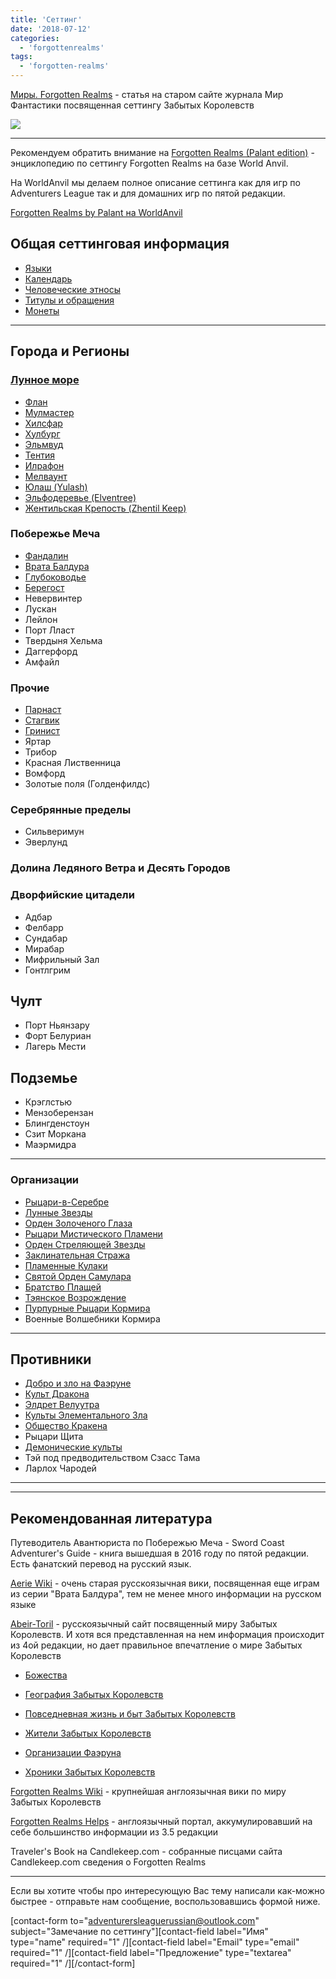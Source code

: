 ```yaml
---
title: 'Сеттинг'
date: '2018-07-12'
categories:
  - 'forgottenrealms'
tags:
  - 'forgotten-realms'
---
```


[Миры. Forgotten Realms](http://old.mirf.ru/Articles/art1451.htm) - статья на старом сайте журнала Мир Фантастики посвященная сеттингу Забытых Королевств

![](https://adventurersleague.files.wordpress.com/2018/07/realmslogo.gif?w=300)

---

Рекомендуем обратить внимание на [Forgotten Realms (Palant edition)](https://www.worldanvil.com/w/fr-----palant) - энциклопедию по сеттингу Forgotten Realms на базе World Anvil.

На WorldAnvil мы делаем полное описание сеттинга как для игр по Adventurers League так и для домашних игр по пятой редакции.

[Forgotten Realms by Palant на WorldAnvil](https://www.worldanvil.com/w/fr-----palant)

## Общая сеттинговая информация

- [Языки](https://adventurersleague.wordpress.com/2018/03/13/%d1%8f%d0%b7%d1%8b%d0%ba%d0%b8-%d1%84%d0%b0%d1%8d%d1%80%d1%83%d0%bd%d0%b0/)
- [Календарь](https://adventurersleague.wordpress.com/calendar-forgotten-realms/)
- [Человеческие этносы](https://adventurersleague.wordpress.com/2018/03/13/%d1%87%d0%b5%d0%bb%d0%be%d0%b2%d0%b5%d1%87%d0%b5%d1%81%d0%ba%d0%b8%d0%b5-%d1%8d%d1%82%d0%bd%d0%be%d1%81%d1%8b-%d0%b2-%d1%84%d0%b0%d1%8d%d1%80%d1%83%d0%bd%d0%b5/)
- [Титулы и обращения](https://adventurersleague.wordpress.com/2018/03/13/%d1%82%d0%b8%d1%82%d1%83%d0%bb%d1%8b-%d0%b8-%d1%84%d0%be%d1%80%d0%bc%d1%8b-%d0%be%d0%b1%d1%80%d0%b0%d1%89%d0%b5%d0%bd%d0%b8%d1%8f/)
- [Монеты](https://adventurersleague.wordpress.com/2018/03/13/%d0%bc%d0%be%d0%bd%d0%b5%d1%82%d1%8b/)

---

## Города и Регионы

### [Лунное море](https://adventurersleague.wordpress.com/2018/07/12/%d0%bb%d1%83%d0%bd%d0%bd%d0%be%d0%b5-%d0%bc%d0%be%d1%80%d0%b5/)

- [Флан](https://adventurersleague.wordpress.com/2018/03/13/%d1%84%d0%bb%d0%b0%d0%bd/)
- [Мулмастер](https://adventurersleague.wordpress.com/2018/07/12/%d0%bc%d1%83%d0%bb%d0%bc%d0%b0%d1%81%d1%82%d0%b5%d1%80/)
- [Хилсфар](https://adventurersleague.wordpress.com/2018/03/20/hillsfar/)
- [Хулбург](https://adventurersleague.wordpress.com/2018/07/13/%d1%85%d1%83%d0%bb%d0%b1%d1%83%d1%80%d0%b3/)
- [Эльмвуд](https://adventurersleague.wordpress.com/2018/07/13/%d1%8d%d0%bb%d1%8c%d0%bc%d0%b2%d1%83%d0%b4/)
- [Тентия](https://adventurersleague.wordpress.com/2018/07/13/%d1%82%d0%b5%d0%bd%d1%82%d0%b8%d1%8f/)
- [Илрафон](https://adventurersleague.wordpress.com/2018/07/12/%d0%b8%d0%bb%d1%80%d0%b0%d1%84%d0%be%d0%bd/)
- [Мелваунт](https://adventurersleague.wordpress.com/2018/07/13/%d0%bc%d0%b5%d0%bb%d0%b2%d0%b0%d1%83%d0%bd%d1%82/)
- [Юлаш (Yulash)](https://adventurersleague.wordpress.com/2018/07/13/yulash/)
- [Эльфодеревье (Elventree)](https://adventurersleague.wordpress.com/2018/07/13/elventree/)
- [Жентильская Крепость (Zhentil Keep)](https://adventurersleague.wordpress.com/2018/07/13/zhentil-keep/)

### Побережье Меча

- [Фандалин](https://adventurersleague.wordpress.com/2018/07/12/phandalin/)
- [Врата Балдура](https://adventurersleague.wordpress.com/2018/07/12/baldurs-gate/)
- [Глубоководье](https://adventurersleague.wordpress.com/2018/07/12/waterdeep/)
- [Берегост](https://adventurersleague.wordpress.com/2018/07/12/%d0%b1%d0%b5%d1%80%d0%b5%d0%b3%d0%be%d1%81%d1%82/)
- Невервинтер
- Лускан
- Лейлон
- Порт Лласт
- Твердыня Хельма
- Даггерфорд
- Амфайл

### Прочие

- [Парнаст](https://adventurersleague.wordpress.com/2018/04/24/%d0%bf%d0%b0%d1%80%d0%bd%d0%b0%d1%81%d1%82/)
- [Стагвик](https://adventurersleague.wordpress.com/2018/04/24/%d1%81%d1%82%d0%b0%d0%b3%d0%b2%d0%b8%d0%ba/)
- [Гринист](https://adventurersleague.wordpress.com/2018/07/12/greenest/)
- Яртар
- Трибор
- Красная Лиственница
- Вомфорд
- Золотые поля (Голденфилдс)

### Серебрянные пределы

- Сильверимун
- Эверлунд

### Долина Ледяного Ветра и Десять Городов

### Дворфийские цитадели

- Адбар
- Фелбарр
- Сундабар
- Мирабар
- Мифрильный Зал
- Гонтлгрим

## Чулт

- Порт Ньянзару
- Форт Белуриан
- Лагерь Мести

## Подземье

- Крэглстью
- Мензоберензан
- Блингденстоун
- Сзит Моркана
- Маэрмидра

---

### Организации

- [Рыцари-в-Серебре](https://adventurersleague.wordpress.com/2018/03/13/%d1%80%d1%8b%d1%86%d0%b0%d1%80%d0%b8-%d0%b2-%d1%81%d0%b5%d1%80%d0%b5%d0%b1%d1%80%d0%b5-knights-in-silver/)
- [Лунные Звезды](https://adventurersleague.wordpress.com/%d0%bb%d1%83%d0%bd%d0%bd%d1%8b%d0%b5-%d0%b7%d0%b2%d0%b5%d0%b7%d0%b4%d1%8b/)
- [Орден Золоченого Глаза](https://adventurersleague.wordpress.com/order-of-the-gilded-eye/)
- [Рыцари Мистического Пламени](https://adventurersleague.wordpress.com/knights-of-the-mystic-fire/)
- [Орден Стреляющей Звезды](https://adventurersleague.wordpress.com/order-of-the-shooting-star/)
- [Заклинательная Стража](https://adventurersleague.wordpress.com/spellguard/)
- [Пламенные Кулаки](https://adventurersleague.wordpress.com/flaming-fist/)
- [Святой Орден Самулара](https://adventurersleague.wordpress.com/2018/07/20/%d1%81%d0%b2%d1%8f%d1%82%d0%be%d0%b9-%d0%be%d1%80%d0%b4%d0%b5%d0%bd-%d1%81%d0%b0%d0%bc%d1%83%d0%bb%d0%b0%d1%80%d0%b0/)
- [Братство Плащей](https://adventurersleague.wordpress.com/2018/04/01/%d0%b1%d1%80%d0%b0%d1%82%d1%81%d1%82%d0%b2%d0%be-%d0%bf%d0%bb%d0%b0%d1%89%d0%b5%d0%b9/)
- [Тэянское Возрождение](https://adventurersleague.wordpress.com/thayan-ressurection/)
- [Пурпурные Рыцари Кормира](https://adventurersleague.wordpress.com/2018/07/20/%d0%bf%d1%83%d1%80%d0%bf%d1%83%d1%80%d0%bd%d1%8b%d0%b5-%d0%b4%d1%80%d0%b0%d0%ba%d0%be%d0%bd%d1%8b-%d0%ba%d0%be%d1%80%d0%bc%d0%b8%d1%80%d0%b0/)
- Военные Волшебники Кормира

---

## Противники

- [Добро и зло на Фаэруне](https://adventurersleague.wordpress.com/2018/03/13/%d0%b4%d0%be%d0%b1%d1%80%d0%be-%d0%b8-%d0%b7%d0%bb%d0%be-%d0%bd%d0%b0-%d1%84%d0%b0%d1%8d%d1%80%d1%83%d0%bd%d0%b5/)
- [Культ Дракона](https://adventurersleague.wordpress.com/cult-of-the-dragon/)
- [Элдрет Велуутра](https://adventurersleague.wordpress.com/%d1%8d%d0%bb%d0%b4%d1%80%d0%b5%d1%82-%d0%b2%d0%b5%d0%bb%d1%83%d1%83%d1%82%d1%80%d0%b0/)
- [Культы Элементального Зла](https://adventurersleague.wordpress.com/cults-of-elemental-evil/)
- [Общество Кракена](https://adventurersleague.wordpress.com/2018/07/20/%d0%be%d0%b1%d1%89%d0%b5%d1%81%d1%82%d0%b2%d0%be-%d0%ba%d1%80%d0%b0%d0%ba%d0%b5%d0%bd%d0%b0/)
- Рыцари Щита
- [Демонические культы](https://adventurersleague.wordpress.com/демоны-и-их-культы/)
- Тэй под предводительством Сзасс Тама
- Ларлох Чародей

---

---

## Рекомендованная литература

Путеводитель Авантюриста по Побережью Меча - Sword Coast Adventurer's Guide - книга вышедшая в 2016 году по пятой редакции. Есть фанатский перевод на русский язык.

[Aerie Wiki](http://wiki.aerie.ru/) - очень старая русскоязычная вики, посвященная еще играм из серии "Врата Балдура", тем не менее много информации на русском языке

[Abeir-Toril](http://abeir-toril.ru/) - русскоязычный сайт посвященный миру Забытых Королевств. И хотя вся представленная на нем информация происходит из 4ой редакции, но дает правильное впечатление о мире Забытых Королевств

- [Божества](http://abeir-toril.ru/panteony/bozhestvennye-panteony.html)
- [География Забытых Королевств](http://abeir-toril.ru/geografiya/geografiya-zabytyh-korolevstv.html)

- [Повседневная жизнь и быт Забытых Королевств](http://abeir-toril.ru/stati/zhizn-i-byt-na-faerune/povsednevnaya-zhizn-i-byt-zabytyh-korolevstv.html)

- [Жители Забытых Королевств](http://abeir-toril.ru/zhiteli-zabytyh-korolevstv/zhiteli-zabytyh-korolevstv.html)

- [Организации Фаэруна](http://abeir-toril.ru/organizatsii-faeruna/organizatsii-faeruna.html)

- [Хроники Забытых Королевств](http://abeir-toril.ru/stati/hroniki/hroniki-zabytyh-korolevstv.html)

[Forgotten Realms Wiki](https://forgottenrealms.wikia.com/wiki/Main_Page) - крупнейшая англоязычная вики по миру Забытых Королевств

[Forgotten Realms Helps](http://www.realmshelps.net/index.shtml) - англоязычный портал, аккумулировавший на себе большинство информации из 3.5 редакции

Traveler's Book на Candlekeep.com - собранные писцами сайта Candlekeep.com сведения о Forgotten Realms

---

Если вы хотите чтобы про интересующую Вас тему написали как-можно быстрее - отправьте нам сообщение, воспользовавшись формой ниже.

\[contact-form to="adventurersleaguerussian@outlook.com" subject="Замечание по сеттингу"\]\[contact-field label="Имя" type="name" required="1" /\]\[contact-field label="Email" type="email" required="1" /\]\[contact-field label="Предложение" type="textarea" required="1" /\]\[/contact-form\]
